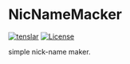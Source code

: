 # NicNameMacker

[![tenslar](https://circleci.com/gh/tenslar/scala-nickname-macker.svg?style=svg)](https://app.circleci.com/pipelines/github/tenslar/scala-nickname-macker)
[![License](https://img.shields.io/badge/License-Apache%202.0-blue.svg)](https://opensource.org/licenses/Apache-2.0)

simple nick-name maker.
